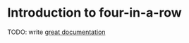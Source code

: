 # Introduction to four-in-a-row

TODO: write [great documentation](http://jacobian.org/writing/what-to-write/)
